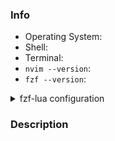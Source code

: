 <!-- Before creating an issue, please search the issue tracker and make sure fzf-lua is up to date -->
<!-- If you're submitting a general question or feature request delete sections that don't apply -->

### Info

- Operating System:
- Shell:
- Terminal:
- `nvim --version`:
- `fzf --version`:

<details>
<summary>fzf-lua configuration</summary>

<!-- Replace the below your fzf-lua setup -->

```lua
require('fzf-lua').setup({
})
```

</details>

### Description 
